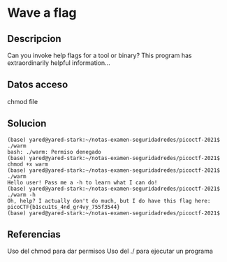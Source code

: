 # Wave a flag

## Descripcion
Can you invoke help flags for a tool or binary? This program has extraordinarily helpful information...

## Datos acceso
chmod
file

## Solucion
```shell
(base) yared@yared-stark:~/notas-examen-seguridadredes/picoctf-2021$ ./warm
bash: ./warm: Permiso denegado
(base) yared@yared-stark:~/notas-examen-seguridadredes/picoctf-2021$ chmod +x warm
(base) yared@yared-stark:~/notas-examen-seguridadredes/picoctf-2021$ ./warm
Hello user! Pass me a -h to learn what I can do!
(base) yared@yared-stark:~/notas-examen-seguridadredes/picoctf-2021$ ./warm -h
Oh, help? I actually don't do much, but I do have this flag here: picoCTF{b1scu1ts_4nd_gr4vy_755f3544}
(base) yared@yared-stark:~/notas-examen-seguridadredes/picoctf-2021$ 

```

## Referencias

Uso del chmod para dar permisos
Uso del ./ para ejecutar un programa
